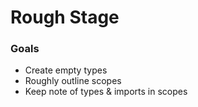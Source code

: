 # Rough Stage

### Goals

- Create empty types
- Roughly outline scopes
- Keep note of types & imports in scopes
